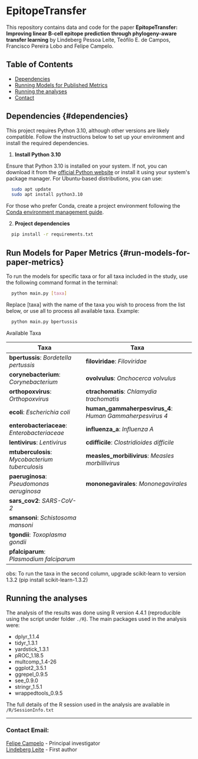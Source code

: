 # EpitopeTransfer

This repository contains data and code for the paper **EpitopeTransfer:
Improving linear B-cell epitope prediction through phylogeny-aware
transfer learning** by Lindeberg Pessoa Leite, Teófilo E. de Campos,
Francisco Pereira Lobo and Felipe Campelo.

## Table of Contents

-   [Dependencies](#dependencies)
-   [Running Models for Published
    Metrics](#running-models-for-paper-metrics)
-   [Running the analyses](#Running-the-analyses)
-   [Contact](#contact)

## Dependencies {#dependencies}

This project requires Python 3.10, although other versions are likely
compatible. Follow the instructions below to set up your environment and
install the required dependencies.

1.  **Install Python 3.10**

Ensure that Python 3.10 is installed on your system. If not, you can download it from the [official Python website](https://www.python.org/downloads/release/python-3100/) or install it using your system's package manager. For Ubuntu-based distributions, you can use:

``` bash
  sudo apt update
  sudo apt install python3.10
```

For those who prefer Conda, create a project environment following the [Conda environment management guide](https://conda.io/projects/conda/en/latest/user-guide/tasks/manage-environments.html).

2.  **Project dependencies**

``` bash
  pip install -r requirements.txt
```

## Run Models for Paper Metrics {#run-models-for-paper-metrics}

To run the models for specific taxa or for all taxa included in the
study, use the following command format in the terminal:

``` bash
  python main.py [taxa]
```

Replace [taxa] with the name of the taxa you wish to process from the list below, or use all to process all available taxa. Example:

``` bash
  python main.py bpertussis
```

Available Taxa

| **Taxa**                                        | **Taxa**                                                 |
|-----------------------------------|-------------------------------------|
| **bpertussis**: *Bordetella pertussis*          | **filoviridae**: *Filoviridae*                           |
| **corynebacterium**: *Corynebacterium*          | **ovolvulus**: *Onchocerca volvulus*                     |
| **orthopoxvirus**: *Orthopoxvirus*              | **ctrachomatis**: *Chlamydia trachomatis*                |
| **ecoli**: *Escherichia coli*                   | **human_gammaherpesvirus_4**: *Human Gammaherpesvirus 4* |
| **enterobacteriaceae**: *Enterobacteriaceae*    | **influenza_a**: *Influenza A*                           |
| **lentivirus**: *Lentivirus*                    | **cdifficile**: *Clostridioides difficile*               |
| **mtuberculosis**: *Mycobacterium tuberculosis* | **measles_morbilivirus**: *Measles morbillivirus*        |
| **paeruginosa**: *Pseudomonas aeruginosa*       | **mononegavirales**: *Mononegavirales*                   |
| **sars_cov2**: *SARS-CoV-2*                     |                                                          |
| **smansoni**: *Schistosoma mansoni*             |                                                          |
| **tgondii**: *Toxoplasma gondii*                |                                                          |
| **pfalciparum**: *Plasmodium falciparum*        |                                                          |

obs: To run the taxa in the second column, upgrade scikit-learn to
version 1.3.2 (pip install scikit-learn-1.3.2)

## Running the analyses

The analysis of the results was done using R version 4.4.1 (reproducible
using the script under folder `./R`). The main packages used in the
analysis were:

-   dplyr_1.1.4
-   tidyr_1.3.1
-   yardstick_1.3.1
-   pROC_1.18.5
-   multcomp_1.4-26
-   ggplot2_3.5.1
-   ggrepel_0.9.5
-   see_0.9.0
-   stringr_1.5.1
-   wrappedtools_0.9.5

The full details of the R session used in the analysis are available in `/R/SessionInfo.txt`

*****
### Contact Email:  
[Felipe Campelo](mailto:f.campelo@bristol.ac.uk) - Principal investigator  
[Lindeberg Leite](mailto:lindpessoa@gmail.com) - First author
